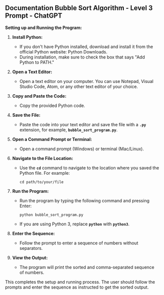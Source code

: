 ## Documentation Bubble Sort Algorithm - Level 3 Prompt - ChatGPT

**Setting up and Running the Program:**

1. **Install Python:**
    - If you don't have Python installed, download and install it from the official Python website: Python Downloads.
    - During installation, make sure to check the box that says "Add Python to PATH."
2. **Open a Text Editor:**
    - Open a text editor on your computer. You can use Notepad, Visual Studio Code, Atom, or any other text editor of your choice.
3. **Copy and Paste the Code:**
    - Copy the provided Python code.
4. **Save the File:**
    - Paste the code into your text editor and save the file with a **`.py`** extension, for example, **`bubble_sort_program.py`**.
5. **Open a Command Prompt or Terminal:**
    - Open a command prompt (Windows) or terminal (Mac/Linux).
6. **Navigate to the File Location:**
    - Use the **`cd`** command to navigate to the location where you saved the Python file. For example:
        
        ```
        cd path/to/your/file
        
        ```
        
7. **Run the Program:**
    - Run the program by typing the following command and pressing Enter:
        
        ```
        python bubble_sort_program.py
        
        ```
        
    - If you are using Python 3, replace **`python`** with **`python3`**.
8. **Enter the Sequence:**
    - Follow the prompt to enter a sequence of numbers without separators.
9. **View the Output:**
    - The program will print the sorted and comma-separated sequence of numbers.

This completes the setup and running process. The user should follow the prompts and enter the sequence as instructed to get the sorted output.